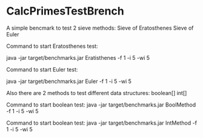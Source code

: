 # CalcPrimesTestBrench

A simple bencmark to test 2 sieve methods:
Sieve of Eratosthenes
Sieve of Euler

Command to start Eratosthenes test:

java -jar target/benchmarks.jar Eratisthenes -f 1 -i 5 -wi 5

Command to start Euler test:

java -jar target/benchmarks.jar Euler -f 1 -i 5 -wi 5


Also there are 2 methods to test different data structures:
boolean[]
int[]

Command to start boolean test:
java -jar target/benchmarks.jar BoolMethod -f 1 -i 5 -wi 5

Command to start boolean test:
java -jar target/benchmarks.jar IntMethod -f 1 -i 5 -wi 5
